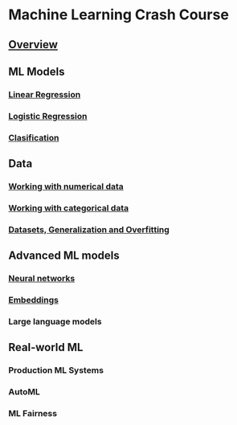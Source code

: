 # Machine Learning Crash Course

## [Overview](./overview.md)

## ML Models

### [Linear Regression](./linear_regression.md)

### [Logistic Regression](./logistic_regression.md)

### [Clasification](./clasification.md)

## Data

### [Working with numerical data](./numerical_data.md)

### [Working with categorical data](./categorical_data.md)

### [Datasets, Generalization and Overfitting](./datasets.md)

## Advanced ML models

### [Neural networks](./neural_networks.md)

### [Embeddings](./embeddings.md)

### Large language models

## Real-world ML

### Production ML Systems

### AutoML

### ML Fairness
